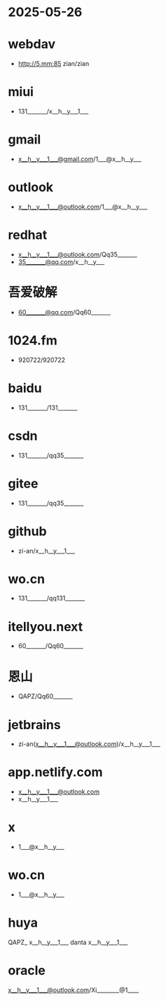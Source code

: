 # 2025-05-26

# webdav
- http://5.mm:85 zian/zian

# miui
- 131_______/x__h__y___1___

# gmail
- x__h__y___1___@gmail.com/1___@x__h__y___

# outlook
- x__h__y___1___@outlook.com/1___@x__h__y___

# redhat
- x__h__y___1___@outlook.com/Qq35_______
- 35_______@qq.com/x__h__y___

# 吾爱破解
- 60_______@qq.com/Qq60_______

# 1024.fm
- 920722/920722

# baidu
- 131_______/131_______

# csdn
- 131_______/qq35_______

# gitee
- 131_______/qq35_______

# github
- zi-an/x__h__y___1___

# wo.cn
- 131_______/qq131_______

# itellyou.next
- 60_______/Qq60_______

# 恩山
- QAPZ/Qq60_______

# jetbrains
- zi-an(x__h__y___1___@outlook.com)/x__h__y___1___

# app.netlify.com
- x__h__y___1___@outlook.com
- x__h__y___1___

# x
- 1___@x__h__y___

# wo.cn
- 1___@x__h__y___

# huya
QAPZ_ x__h__y___1___
danta x__h__y___1___

# oracle 
x__h__y___1___@outlook.com/Xi________@1____